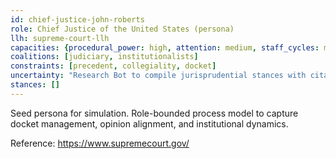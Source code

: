 ```yaml
---
id: chief-justice-john-roberts
role: Chief Justice of the United States (persona)
llh: supreme-court-llh
capacities: {procedural_power: high, attention: medium, staff_cycles: medium}
coalitions: [judiciary, institutionalists]
constraints: [precedent, collegiality, docket]
uncertainty: "Research Bot to compile jurisprudential stances with citations and confidence."
stances: []
---
```


Seed persona for simulation. Role-bounded process model to capture docket management, opinion alignment, and institutional dynamics.

Reference: https://www.supremecourt.gov/

